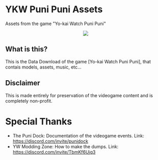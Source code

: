 # YKW Puni Puni Assets
Assets from the game "Yo-kai Watch Puni Puni"

<p align="center">
<img src=![puni_puni_logo](https://github.com/user-attachments/assets/f057bc63-9683-4559-aa6f-306b167253dc)>
</p>

## What is this?
This is the Data Download of the game [Yo-kai Watch Puni Puni], that contais models, assets, music, etc...

## Disclaimer
This is made entirely for preservation of the videogame content and is completely non-profit.

# Special Thanks
- The Puni Dock: Documentation of the videogame events.
  Link: https://discord.com/invite/punidock
- YW Modding Zone: How to make the dumps.
  Link: https://discord.com/invite/TbmKf6Ujq3
